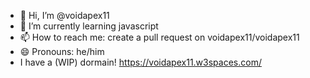- 👋 Hi, I’m @voidapex11
- 🌱 I’m currently learning javascript
- 📫 How to reach me: create a pull request on voidapex11/voidapex11
- 😄 Pronouns: he/him
- I have a (WIP) dormain! https://voidapex11.w3spaces.com/